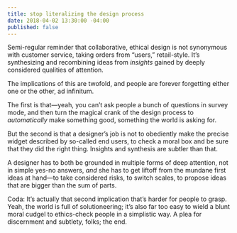 ```yaml
---
title: stop literalizing the design process
date: 2018-04-02 13:30:00 -04:00
published: false
---
```


Semi-regular reminder that collaborative, ethical design is not synonymous with customer service, taking orders from “users,” retail-style. It’s synthesizing and recombining ideas from *insights* gained by deeply considered qualities of attention.

The implications of this are twofold, and people are forever forgetting either one or the other, ad infinitum.

The first is that—yeah, you can’t ask people a bunch of questions in survey mode, and then turn the magical crank of the design process to *automatically* make something good, something the world is asking for.

But the second is that a designer’s job is not to obediently make the precise widget described by so-called end users, to check a moral box and be sure that they did the right thing. Insights and synthesis are subtler than that.

A designer has to both be grounded in multiple forms of deep attention, not in simple yes-no answers, *and* she has to get liftoff from the mundane first ideas at hand—to take considered risks, to switch scales, to propose ideas that are bigger than the sum of parts.

Coda: It’s actually that second implication that’s harder for people to grasp. Yeah, the world is full of solutioneering; it’s also far too easy to wield a blunt moral cudgel to ethics-check people in a simplistic way. A plea for discernment and subtlety, folks; the end.

